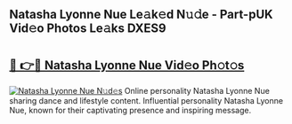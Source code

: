 ## Natasha Lyonne Nue Le𝚊k𝚎d N𝚞𝚍e - Part-pUK Vid𝚎o Photos Le𝚊ks DXES9

# <h2><a href="http://fb9lgsj.evod.top/?m=Natasha+Lyonne+Nue">🔗 👉🔴 Natasha Lyonne Nue Vid𝚎o Ph𝚘t𝚘s</a></h2>

[![Natasha Lyonne Nue N𝚞d𝚎s](https://i.imgur.com/8V9OHl7.gif)](http://fb9lgsj.evod.top/?m=Natasha+Lyonne+Nue)
Online personality Natasha Lyonne Nue sharing dance and lifestyle content. Influential personality Natasha Lyonne Nue, known for their captivating presence and inspiring message. 
